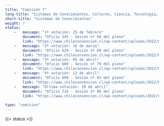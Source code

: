 ```yaml
---
title: "Comisión 7" 
long-title: "Sistemas de Conocimientos, Culturas, Ciencia, Tecnología, Artes y Patrimonios"
short-title: "Sistemas de Conocimientos"
weight: 7
status:
    -   message: "1ª votación: 25 de febrero" 
        document: "Oficio 545 - Sesión nº 60 del pleno"
        link: "https://www.chileconvencion.cl/wp-content/uploads/2022/02/Oficio-545-con-normas-aprobadas-en-particular-Sesion-60-del-Pleno-primer-informe-Com.-sistemas-de-conocimientos.pdf"
    -   message: "2ª votación: 16 de marzo" 
        document: "Oficio 629 - Sesión nº 69 del pleno"
        link: "https://www.chileconvencion.cl/wp-content/uploads/2022/03/Oficio-629-con-normas-aprobadas-en-particular-Sesion-69-del-Pleno-Com.-Sist-Conocimientos.pdf"
    -   message: "3ª votación: 05 de abril" 
        document: "Oficio 680 - Sesión nº 79 del pleno"
        link: "https://www.chileconvencion.cl/wp-content/uploads/2022/04/Oficio-680-informas-normas-aprobadas-del-segundo-informa-de-la-Com.-sobre-Sistemas-de-Conocimentos.pdf"
    -   message: "4ª votación: 12 de abril" 
        document: "Oficio 698 - Sesión nº 81 del pleno"
        link: "https://www.chileconvencion.cl/wp-content/uploads/2022/04/Oficio-698-2da-propuesta-de-la-Com.-sobre-Sistemas-de-Conocimientos-FEA.pdf"
    -   message: "Última votación: 20 de abril" 
        document: "Oficio 716 - Sesión nº 86 del pleno"
        link: "https://www.chileconvencion.cl/wp-content/uploads/2022/04/Oficio-716-con-normas-aprobadas-en-particular-Sesion-86-del-Pleno-votacion-7-3-FEA.pdf"
        
type: "comision"
---
```

{{< status >}}

